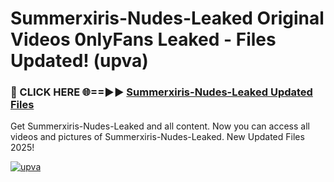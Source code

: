 # Summerxiris-Nudes-Leaked Original Videos 0nlyFans Leaked - Files Updated! (upva)

<h3>🔴 CLICK HERE 🌐==►► <a href="https://tinyurl.com/4mcuefdz" rel="nofollow">Summerxiris-Nudes-Leaked Updated Files</a></h3>

Get Summerxiris-Nudes-Leaked and all content. Now you can access all videos and pictures of Summerxiris-Nudes-Leaked. New Updated Files 2025!

[![upva](https://i.imgur.com/StAQSOY.gif)](https://tinyurl.com/4mcuefdz)
